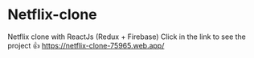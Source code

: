 # Netflix-clone
Netflix clone with ReactJs (Redux + Firebase) 
Click in the link to see the project :+1: https://netflix-clone-75965.web.app/


